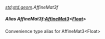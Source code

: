 _[std](../../modules/std/std-module.md):[std.geom](../../modules/std/std-geom.md).AffineMat3f_
##### Alias AffineMat3f:[AffineMat3](../../modules/std/std-geom-affinemat3.md)<[Float](../../modules/wonkey/wonkey-types-float.md)>
Convenience type alias for AffineMat3\<Float\>
